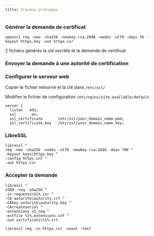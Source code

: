 ```yaml
---
title: Travaux pratiques
---
```


### Générer la demande de certificat

```>shell
openssl req -new -sha256 -newkey rsa:2048 -nodes -utf8 -days 70 -keyout https.key -out https.csr
```
2 fichiers générés la clé secrète et la demande de certificat

### Envoyer la demande à une autorité de certification

### Configurer le serveur web

Copier le fichier retourné et la clé dans `/etc/ssl/`

Modifier le fichier de configuration `/etc/nginx/site-available/default`

```apacheconf
server {
  listen   443;
  ssl       on;
  ssl_certificate       /etc/ssl/your_domain_name.pem;
  ssl_certificate_key   /etc/ssl/your_domain_name.key;
```

### LibreSSL

```>shell
libressl ^
req -new -sha256 -nodes -utf8 -newkey rsa:2048 -days 700 ^
-keyout keys\https.key ^
-config https.cnf ^
-out https.csr

```
### Accepter la demande

```>shell
libressl ^
x509 -req -sha256 ^
-in requetes\%1%.csr ^
-CA autorite\autority.crt ^
-CAkey autorite\autority.key ^
-CAcreateserial ^
-extensions v3_req ^
-extfile %1%.extensions.cnf ^
-out certificats\%1%.crt
```

```>shell
libressl req -in https.csr -noout -text
```
